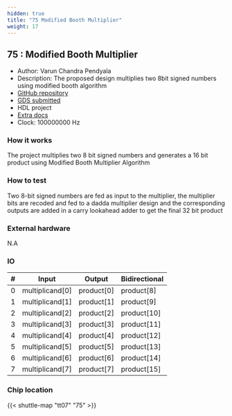 ```yaml
---
hidden: true
title: "75 Modified Booth Multiplier"
weight: 17
---
```


## 75 : Modified Booth Multiplier

* Author: Varun Chandra Pendyala
* Description: The proposed design multiplies two 8bit signed numbers using modified booth algorithm
* [GitHub repository](https://github.com/sreeramtirumalasetty/major)
* [GDS submitted](https://github.com/sreeramtirumalasetty/major/actions/runs/9305454307)
* HDL project
* [Extra docs]()
* Clock: 100000000 Hz

<!---

This file is used to generate your project datasheet. Please fill in the information below and delete any unused
sections.

You can also include images in this folder and reference them in the markdown. Each image must be less than
512 kb in size, and the combined size of all images must be less than 1 MB.
-->


### How it works

The project multiplies two 8 bit signed numbers and generates a 16 bit product using Modified Booth Multiplier Algorithm

### How to test

Two 8-bit signed numbers are fed as input to the multiplier, the multiplier bits are recoded and fed to a dadda multiplier design and the corresponding outputs are added in a carry lookahead adder to get the final 32 bit product

### External hardware

N.A


### IO

| #             | Input    | Output   | Bidirectional   |
| ------------- | -------- | -------- | --------------- |
| 0 | multiplicand[0]  | product[0]  | product[8]        |
| 1 | multiplicand[1]  | product[1]  | product[9]        |
| 2 | multiplicand[2]  | product[2]  | product[10]        |
| 3 | multiplicand[3]  | product[3]  | product[11]        |
| 4 | multiplicand[4]  | product[4]  | product[12]        |
| 5 | multiplicand[5]  | product[5]  | product[13]        |
| 6 | multiplicand[6]  | product[6]  | product[14]        |
| 7 | multiplicand[7]  | product[7]  | product[15]        |


### Chip location

{{< shuttle-map "tt07" "75" >}}
